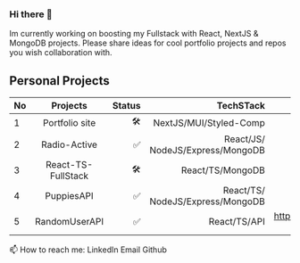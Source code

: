 ### Hi there 👋

Im currently working on boosting my Fullstack with React, NextJS & MongoDB projects. 
Please share ideas for cool portfolio projects and repos you wish collaboration with. 

## Personal Projects 

| No|       Projects     | Status |            TechSTack            |                                       REPOS                                  |
|---|:------------------:|-------:|--------------------------------:|-----------------------------------------------------------------------------:|
| 1 | Portfolio site     |   🛠️   | NextJS/MUI/Styled-Comp          |                                                                              |
| 2 | Radio-Active       |   ✅   | React/JS/󠁐NodeJS/Express/MongoDB |                                                                              |
| 3 | React-TS-FullStack |   🛠️   | React/TS/󠁐MongoDB                |                                                                              |
| 4 | PuppiesAPI         |   ✅   | React/TS/󠁐NodeJS/Express/MongoDB |                                                                              |
| 5 | RandomUserAPI      |   ✅   | React/TS/󠁐API                    |   https://github.com/GCMO/React_TypeScript-RandomUserAPI/blob/main/README.md |


📫 How to reach me:
LinkedIn Email Github


<!--
**GCMO/GCMO** is a ✨ _special_ ✨ repository because its `README.md` (this file) appears on your GitHub profile.

Here are some ideas to get you started:

- 🔭 I’m currently working on ...
- 🌱 I’m currently learning ...
- 👯 I’m looking to collaborate on ...
- 🤔 I’m looking for help with ...
- 💬 Ask me about ...
- 😄 Pronouns: ...
- ⚡ Fun fact: ...
-->
